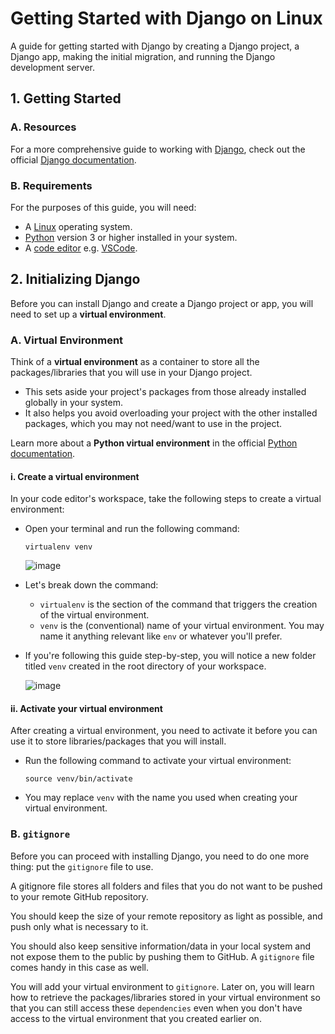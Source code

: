 # Getting Started with Django on Linux

A guide for getting started with Django by creating a Django project, a Django app, making the initial migration, and running the Django development server.

## 1. Getting Started

### A. Resources

For a more comprehensive guide to working with [Django](https://www.djangoproject.com/), check out the official [Django documentation](https://docs.djangoproject.com/en/5.0/).

### B. Requirements

For the purposes of this guide, you will need:

- A [Linux](https://www.linux.org/pages/download/) operating system.
- [Python](https://www.python.org/) version 3 or higher installed in your system.
- A [code editor](https://www.codecademy.com/resources/blog/popular-ides-and-code-editors/) e.g. [VSCode](https://code.visualstudio.com/).

## 2. Initializing Django

Before you can install Django and create a Django project or app, you will need to set up a **virtual environment**.

### A. Virtual Environment

Think of a **virtual environment** as a container to store all the packages/libraries that you will use in your Django project.

- This sets aside your project's packages from those already installed globally in your system.
- It also helps you avoid overloading your project with the other installed packages, which you may not need/want to use in the project.

Learn more about a **Python virtual environment** in the official [Python documentation](https://docs.python.org/3/library/venv.html).

#### i. Create a virtual environment

In your code editor's workspace, take the following steps to create a virtual environment:

- Open your terminal and run the following command:

  ```
  virtualenv venv
  ```

  ![image](https://github.com/benie254/django-getting-started/assets/99865051/4bd3cec8-d3ad-420b-8467-5648daad20cf)

- Let's break down the command:
  - `virtualenv` is the section of the command that triggers the creation of the virtual environment.
  - `venv` is the (conventional) name of your virtual environment. You may name it anything relevant like `env` or whatever you'll prefer.
- If you're following this guide step-by-step, you will notice a new folder titled `venv` created in the root directory of your workspace.

  ![image](https://github.com/benie254/django-getting-started/assets/99865051/59f7df33-ab51-46af-953e-efefbad26a85)

#### ii. Activate your virtual environment

After creating a virtual environment, you need to activate it before you can use it to store libraries/packages that you will install.

- Run the following command to activate your virtual environment:
  ```
  source venv/bin/activate
  ```
- You may replace `venv` with the name you used when creating your virtual environment.

### B. `gitignore`

Before you can proceed with installing Django, you need to do one more thing: put the `gitignore` file to use.

A gitignore file stores all folders and files that you do not want to be pushed to your remote GitHub repository.

You should keep the size of your remote repository as light as possible, and push only what is necessary to it.

You should also keep sensitive information/data in your local system and not expose them to the public by pushing them to GitHub. A `gitignore` file comes handy in this case as well.

You will add your virtual environment to `gitignore`. Later on, you will learn how to retrieve the packages/libraries stored in your virtual environment so that you can still access these `dependencies` even when you don't have access to the virtual environment that you created earlier on.
